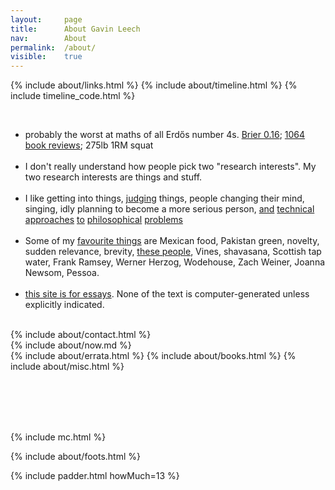 ```yaml
---
layout: 	page
title: 		About Gavin Leech
nav: 		About
permalink:	/about/
visible:	true
---
```


{%	include about/links.html	%}
{%	include about/timeline.html		%}
{%	include timeline_code.html		%}

<br>



<ul class="beeg">
	<li>
		probably the worst at maths of all Erdős number 4s. <!--  href="#fn:18" id="fnref:18">18  --> 
		<a class="noline" href="{{pred}}">Brier 0.16</a>; <a class="noline" href="{{grrr}}">1064 book reviews</a>; 275lb 1RM squat<br>
	</li>
	<br>
<!--  -->
<!-- * This isn't a blog. (Blogging is more <a href="/sites">speech</a> than writing.) All claims subject to change, under the principle of Long Content, i.e. I commit to improving my past work til I die. If you need to check for some reason, you can see all past versions in the <a href="{{argg}}">version control</a>. -->
<!--  -->
	<li>
		I don't really understand how people pick two "research interests". My two research interests are things and stuff.
	</li>
	<br>
	<li>
		I like getting into things, <a class="noline" href="{{g}}">judging</a> things, people changing their mind, singing, <!-- <a class="noline" href="/strength">lifting</a>, --> idly planning to become a more serious person, <a class="noline" href="{{sittler}}">and</a> <a class="noline" href="{{cs}}">technical</a> <a class="noline" href="{{orseau}}">approaches</a> <a class="noline" href="{{welf}}">to</a> <a class="noline" href="{{shminux}}">philosophical</a> <a class="noline" href="{{comp1}}">problems</a>
	</li>
	<br>
	<!-- https://www.scottaaronson.com/papers/philos.pdf -->
	<!-- teaching people who want to know -->
	<li>
		Some of my <a href="/rec">favourite things</a> are Mexican food, Pakistan green, novelty, sudden relevance, brevity, <a class="noline" href="/deaths">these people</a>, Vines, shavasana, Scottish tap water, Frank Ramsey, Werner Herzog, Wodehouse, Zach Weiner, Joanna Newsom, Pessoa.
		<!-- , and Jonathan Meades. -->
		<!-- <a href="{{starlings}}">this video</a>,  -->
	</li>
	<br>
	<li>
		<a href="/">this site is for essays</a>. None of the text is computer-generated unless explicitly indicated.
	</li>
</ul>



<br>

<!-- <div class="accordion">
	<h3>Good arguments</h3>
	<div>
		{%		include about/arguments.html		%}
	</div>
</div>
 -->

<div class="accordion">	
	{%	include about/contact.html 	%}	
</div>
	{%	include about/now.md	%}
<div class="accordion">	
	{%	include about/errata.html	%}	
	{%	include about/books.html	%}	
	{%	include about/misc.html	%}
</div>

<br><br><br><br>


{%    include mc.html  %}


{%	include about/foots.html	%}



{%	include padder.html 	howMuch=13	%}